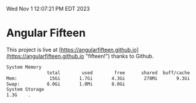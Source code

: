Wed Nov  1 12:07:21 PM EDT 2023

# Angular Fifteen


This project is live at [https://angularfifteen.github.io](https://angularfifteen.github.io "fifteen!") thanks to Github.

```bash
System Memory
               total        used        free      shared  buff/cache   available
Mem:            15Gi       1.7Gi       4.3Gi       278Mi       9.3Gi        12Gi
Swap:          8.0Gi       1.0Mi       8.0Gi
System Storage
1.3G	.
```
